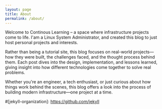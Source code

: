 ```yaml
---
layout: page
title: About
permalink: /about/
---
```


Welcome to Continous Learning – a space where infrastructure projects come to life. I'am a Linux System Administrator, and created this blog to just host personal projects and interests.

Rather than being a tutorial site, this blog focuses on real-world projects—how they were built, the challenges faced, and the thought process behind them. Each post dives into the design, implementation, and lessons learned, giving insight into how different technologies come together to solve real problems.

Whether you're an engineer, a tech enthusiast, or just curious about how things work behind the scenes, this blog offers a look into the process of building modern infrastructure—one project at a time.

#[jekyll-organization]: https://github.com/jekyll
